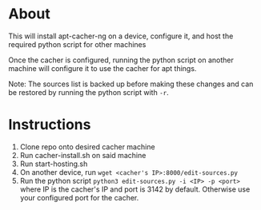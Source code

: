 # About
This will install apt-cacher-ng on a device, configure it, and host the required python script for other machines

Once the cacher is configured, running the python script on another machine will configure it to use the cacher for apt things.

Note: The sources list is backed up before making these changes and can be restored by running the python script with `-r`.

# Instructions
1. Clone repo onto desired cacher machine
2. Run cacher-install.sh on said machine
3. Run start-hosting.sh
4. On another device, run `wget <cacher's IP>:8000/edit-sources.py`
5. Run the python script `python3 edit-sources.py -i <IP> -p <port>` where IP is the cacher's IP and port is 3142 by default. Otherwise use your configured port for the cacher.
